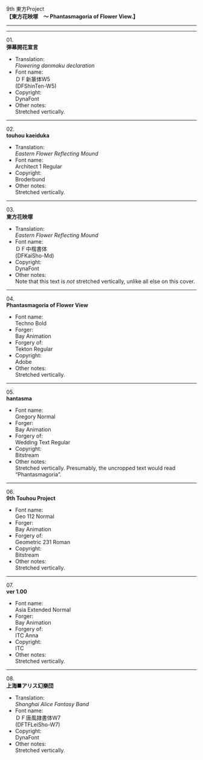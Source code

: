 9th 東方Project  
**【東方花映塚　～ Phantasmagoria of Flower View.】**

---  
---

01\.  
**弾幕開花宣言**
  - Translation:  
*Flowering danmaku declaration*
  - Font name:  
ＤＦ新篆体W5  
(DFShinTen-W5)
  - Copyright:  
DynaFont
  - Other notes:  
Stretched vertically.

---

02\.  
**touhou kaeiduka**
  - Translation:  
*Eastern Flower Reflecting Mound*
  - Font name:  
Architect 1 Regular
  - Copyright:  
Broderbund
  - Other notes:  
Stretched vertically.

---

03\.  
**東方花映塚**
  - Translation:  
*Eastern Flower Reflecting Mound*
  - Font name:  
ＤＦ中楷書体  
(DFKaiSho-Md)
  - Copyright:  
DynaFont
  - Other notes:  
Note that this text is *not* stretched vertically, unlike all else on this cover.

---

04\.  
**Phantasmagoria of Flower View**
  - Font name:  
Techno Bold
  - Forger:  
Bay Animation
  - Forgery of:  
Tekton Regular
  - Copyright:  
Adobe
  - Other notes:  
Stretched vertically.


---

05\.  
**hantasma**
  - Font name:  
Gregory Normal
  - Forger:  
Bay Animation
  - Forgery of:  
Wedding Text Regular
  - Copyright:  
Bitstream
  - Other notes:  
Stretched vertically. Presumably, the uncropped text would read “Phantasmagoria”.

---

06\.  
**9th Touhou Project**  
  - Font name:  
Geo 112 Normal
  - Forger:  
Bay Animation
  - Forgery of:  
Geometric 231 Roman
  - Copyright:  
Bitstream
  - Other notes:  
Stretched vertically.

---

07\.  
**ver 1.00**
  - Font name:  
Asia Extended Normal
  - Forger:  
Bay Animation
  - Forgery of:  
ITC Anna
  - Copyright:  
ITC
  - Other notes:  
Stretched vertically.

---

08\.  
**上海■アリス幻樂団**
  - Translation:  
*Shanghai Alice Fantasy Band*
  - Font name:  
ＤＦ唐風隷書体W7  
(DFTFLeiSho-W7)
  - Copyright:  
DynaFont
  - Other notes:  
Stretched vertically.

